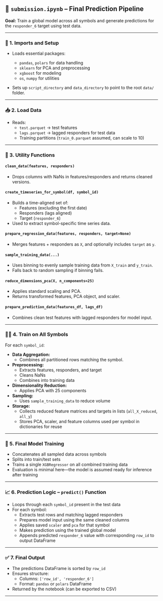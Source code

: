 ## 📓 `submission.ipynb` – Final Prediction Pipeline

**Goal:** Train a global model across all symbols and generate predictions for the `responder_6` target using test data.

---

### 🧩 1. Imports and Setup

- Loads essential packages:
  - `pandas`, `polars` for data handling
  - `sklearn` for PCA and preprocessing
  - `xgboost` for modeling
  - `os`, `numpy` for utilities

- Sets up `script_directory` and `data_directory` to point to the root `data/` folder.

---

### 📥 2. Load Data

- Reads:
  - `test.parquet` → test features
  - `lags.parquet` → lagged responders for test data
  - Training partitions (`train_0.parquet` assumed, can scale to 10)

---

### 🧼 3. Utility Functions

#### `clean_data(features, responders)`
- Drops columns with NaNs in features/responders and returns cleaned versions.

#### `create_timeseries_for_symbol(df, symbol_id)`
- Builds a time-aligned set of:
  - Features (excluding the first date)
  - Responders (lags aligned)
  - Target (`responder_6`)
- Used to extract symbol-specific time series data.

#### `prepare_regression_data(features, responders, target=None)`
- Merges features + responders as `X`, and optionally includes `target` as `y`.

#### `sample_training_data(...)`
- Uses binning to evenly sample training data from `X_train` and `y_train`.
- Falls back to random sampling if binning fails.

#### `reduce_dimensions_pca(X, n_components=25)`
- Applies standard scaling and PCA.
- Returns transformed features, PCA object, and scaler.

#### `prepare_prediction_data(features_df, lags_df)`
- Combines clean test features with lagged responders for model input.

---

### 🏋️‍♂️ 4. Train on All Symbols

For each `symbol_id`:
- **Data Aggregation:**
  - Combines all partitioned rows matching the symbol.
- **Preprocessing:**
  - Extracts features, responders, and target
  - Cleans NaNs
  - Combines into training data
- **Dimensionality Reduction:**
  - Applies PCA with 25 components
- **Sampling:**
  - Uses `sample_training_data` to reduce volume
- **Storage:**
  - Collects reduced feature matrices and targets in lists (`all_X_reduced`, `all_y`)
  - Stores PCA, scaler, and feature columns used per symbol in dictionaries for reuse

---

### 🤖 5. Final Model Training

- Concatenates all sampled data across symbols
- Splits into train/test sets
- Trains a single `XGBRegressor` on all combined training data
- Evaluation is minimal here—the model is assumed ready for inference after training

---

### 📈 6. Prediction Logic – `predict()` Function

- Loops through each `symbol_id` present in the test data
- For each symbol:
  - Extracts test rows and matching lagged responders
  - Prepares model input using the same cleaned columns
  - Applies saved `scaler` and `pca` for that symbol
  - Makes prediction using the trained global model
  - Appends predicted `responder_6` value with corresponding `row_id` to output DataFrame

---

### ✅ 7. Final Output

- The predictions DataFrame is sorted by `row_id`
- Ensures structure:
  - Columns: `['row_id', 'responder_6']`
  - Format: `pandas` or `polars` DataFrame
- Returned by the notebook (can be exported to CSV)

---
